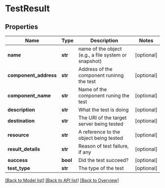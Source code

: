 # TestResult

## Properties
Name | Type | Description | Notes
------------ | ------------- | ------------- | -------------
**name** | **str** | name of the object (e.g., a file system or snapshot) | [optional] 
**component_address** | **str** | Address of the component runinng the test | [optional] 
**component_name** | **str** | Name of the component runing the test | [optional] 
**description** | **str** | What the test is doing | [optional] 
**destination** | **str** | The URI of the target server being tested | [optional] 
**resource** | **str** | A reference to the object being tested | [optional] 
**result_details** | **str** | Reason of test failure, if any | [optional] 
**success** | **bool** | Did the test succeed? | [optional] 
**test_type** | **str** | The type of the test | [optional] 

[[Back to Model list]](index.md#documentation-for-models) [[Back to API list]](index.md#endpoint-properties) [[Back to Overview]](index.md)


